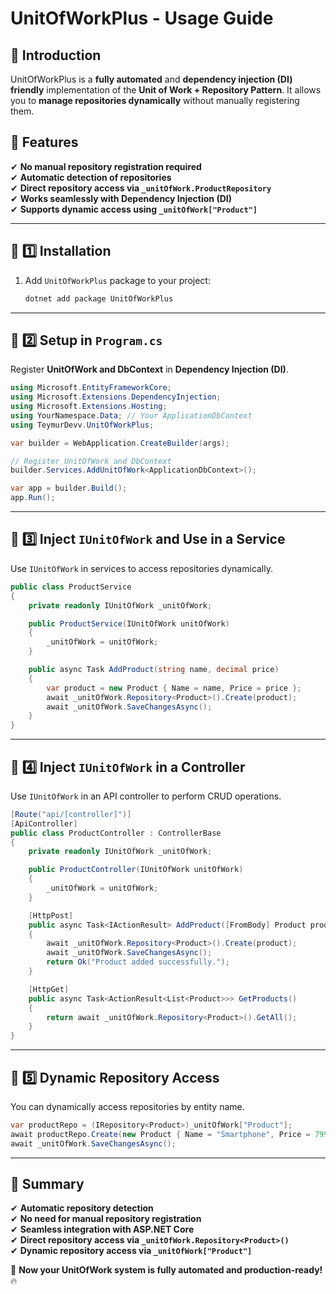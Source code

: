 # UnitOfWorkPlus - Usage Guide

## 📌 Introduction
UnitOfWorkPlus is a **fully automated** and **dependency injection (DI) friendly** implementation of the **Unit of Work + Repository Pattern**. It allows you to **manage repositories dynamically** without manually registering them.

## 🚀 Features
✔ **No manual repository registration required**  
✔ **Automatic detection of repositories**  
✔ **Direct repository access via `_unitOfWork.ProductRepository`**  
✔ **Works seamlessly with Dependency Injection (DI)**  
✔ **Supports dynamic access using `_unitOfWork["Product"]`**  

---

## 📌 1️⃣ Installation
1. Add `UnitOfWorkPlus` package to your project:
   ```sh
   dotnet add package UnitOfWorkPlus
   ```

---

## 📌 2️⃣ Setup in `Program.cs`
Register **UnitOfWork and DbContext** in **Dependency Injection (DI)**.

```csharp
using Microsoft.EntityFrameworkCore;
using Microsoft.Extensions.DependencyInjection;
using Microsoft.Extensions.Hosting;
using YourNamespace.Data; // Your ApplicationDbContext
using TeymurDevv.UnitOfWorkPlus;

var builder = WebApplication.CreateBuilder(args);

// Register UnitOfWork and DbContext
builder.Services.AddUnitOfWork<ApplicationDbContext>();

var app = builder.Build();
app.Run();
```

---

## 📌 3️⃣ Inject `IUnitOfWork` and Use in a Service
Use `IUnitOfWork` in services to access repositories dynamically.

```csharp
public class ProductService
{
    private readonly IUnitOfWork _unitOfWork;

    public ProductService(IUnitOfWork unitOfWork)
    {
        _unitOfWork = unitOfWork;
    }

    public async Task AddProduct(string name, decimal price)
    {
        var product = new Product { Name = name, Price = price };
        await _unitOfWork.Repository<Product>().Create(product);
        await _unitOfWork.SaveChangesAsync();
    }
}
```

---

## 📌 4️⃣ Inject `IUnitOfWork` in a Controller
Use `IUnitOfWork` in an API controller to perform CRUD operations.

```csharp
[Route("api/[controller]")]
[ApiController]
public class ProductController : ControllerBase
{
    private readonly IUnitOfWork _unitOfWork;

    public ProductController(IUnitOfWork unitOfWork)
    {
        _unitOfWork = unitOfWork;
    }

    [HttpPost]
    public async Task<IActionResult> AddProduct([FromBody] Product product)
    {
        await _unitOfWork.Repository<Product>().Create(product);
        await _unitOfWork.SaveChangesAsync();
        return Ok("Product added successfully.");
    }

    [HttpGet]
    public async Task<ActionResult<List<Product>>> GetProducts()
    {
        return await _unitOfWork.Repository<Product>().GetAll();
    }
}
```

---

## 📌 5️⃣ Dynamic Repository Access
You can dynamically access repositories by entity name.

```csharp
var productRepo = (IRepository<Product>)_unitOfWork["Product"];
await productRepo.Create(new Product { Name = "Smartphone", Price = 799.99M });
await _unitOfWork.SaveChangesAsync();
```

---

## 🎯 Summary
✔ **Automatic repository detection**  
✔ **No need for manual repository registration**  
✔ **Seamless integration with ASP.NET Core**  
✔ **Direct repository access via `_unitOfWork.Repository<Product>()`**  
✔ **Dynamic repository access via `_unitOfWork["Product"]`**  

🚀 **Now your UnitOfWork system is fully automated and production-ready!** 🔥

